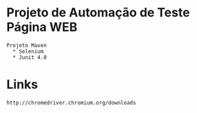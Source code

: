 #   Projeto de Automação de Teste Página WEB
    Projeto Maven
      * Selenium
      * Junit 4.0
      
# Links
    http://chromedriver.chromium.org/downloads

